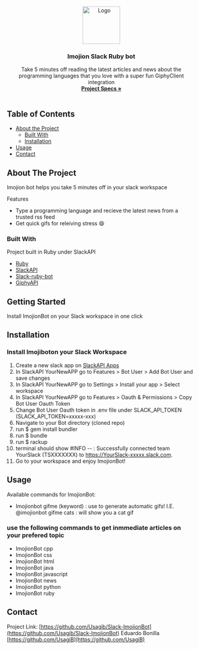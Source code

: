 
<br />
<p align="center">
  <a href="https://github.com/Usagib/Slack-ImojionBot">
    <img src="https://cdn.dribbble.com/users/460298/screenshots/1724648/full-comp.8.gif" alt="Logo" width="100" height="100">
  </a>

  <h3 align="center">Imojion Slack Ruby bot</h3>

  <p align="center">
    Take 5 minutes off reading the latest articles and news about the programming languages that you love with a super fun GiphyClient integration
    <br />
    <a href="https://www.notion.so/Build-your-own-bot-ebd0d7ac5da240e5987720bdc83f38fa"><strong>Project Specs »</strong></a>
    <br />
    <br />
  </p>
</p>



<!-- TABLE OF CONTENTS -->
## Table of Contents

* [About the Project](#about-the-project)
  * [Built With](#built-with)
  * [Installation](#installation)
* [Usage](#usage)
* [Contact](#contact)



<!-- ABOUT THE PROJECT -->
## About The Project

Imojion bot helps you take 5 minutes off in your slack workspace

Features
* Type a programming language and recieve the latest news from a trusted rss feed
* Get quick gifs for releiving stress :smile:


### Built With
Project built in Ruby under SlackAPI
* [Ruby](https://www.ruby-lang.org/en/)
* [SlackAPI](https://api.slack.com/)
* [Slack-ruby-bot](https://github.com/slack-ruby/slack-ruby-bot)
* [GiphyAPI](https://developers.giphy.com/)


## Getting Started

Install ImojionBot on your Slack workspace in one click


## Installation
### Install Imojiboton your Slack Workspace

1. Create a new slack app on [SlackAPI Apps](https://api.slack.com/apps)
2. In SlackAPI YourNewAPP go to Features > Bot User > Add Bot User and save changes
3. In SlackAPI YourNewAPP go to Settings > Install your app  > Select workspace
4. In SlackAPI YourNewAPP go to Features > Oauth & Permissions > Copy Bot User Oauth Token
5. Change Bot User Oauth token in .env file under SLACK_API_TOKEN (SLACK_API_TOKEN=xxxxx-xxx)
6. Navigate to your Bot directory (cloned repo)
7. run $ gem install bundler
8. run $ bundle
9. run $ rackup
10. terminal should show #INFO -- : Successfully connected team YourSlack (TSXXXXXXX) to https://YourSlack-xxxxx.slack.com.
11. Go to your workspace and enjoy ImojionBot!

## Usage

Available commands for ImojionBot:

- Imojionbot gifme (keyword) : use to generate automatic gifs!
I.E. @imojionbot gifme cats : will show you a cat gif
### use the following commands to get inmmediate articles on your prefered topic

- ImojionBot cpp
- ImojionBot css
- ImojionBot html
- ImojionBot java
- ImojionBot javascript
- ImojionBot news
- ImojionBot python
- ImojionBot ruby






## Contact

Project Link: [https://github.com/Usagib/Slack-ImojionBot](https://github.com/Usagib/Slack-ImojionBot)
Eduardo Bonilla [https://github.com/UsagiB](https://github.com/UsagiB)

